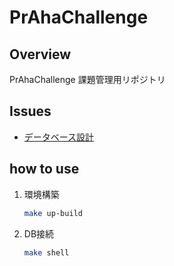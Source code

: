 # PrAhaChallenge

## Overview
PrAhaChallenge 課題管理用リポジトリ

## Issues

- [データベース設計](https://dbdiagram.io/d/6370846dc9abfc61117235ce)

## how to use
1. 環境構築
    ```sh
    make up-build
    ```
1. DB接続
   ```sh
   make shell
   ```